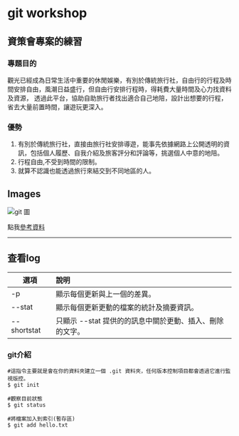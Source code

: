 # git workshop

## 資策會專案的練習 

### 專題目的
觀光已經成為日常生活中重要的休閒娛樂，有別於傳統旅行社，自由行的行程及時間安排自由，風潮日益盛行，但自由行安排行程時，得耗費大量時間及心力找資料及資源， 透過此平台，協助自助旅行者找出適合自己地陪，設計出想要的行程，省去大量前置時間，讓遊玩更深入。

### 優勢

1. 有別於傳統旅行社，直接由旅行社安排導遊，能事先依據網路上公開透明的資訊，包括個人履歷、自我介紹及旅客評分和評論等，挑選個人中意的地陪。
2. 行程自由,不受到時間的限制。
3. 就算不認識也能透過旅行來結交到不同地區的人。

## Images
![git 圖](http://wiki.csie.ncku.edu.tw/git_file_status.PNG)

 點我[參考資料](http://wiki.csie.ncku.edu.tw/git)

***
 ## 查看log

| 選項  | 說明 |
| ------------- |:-------------|
| -p     | 顯示每個更新與上一個的差異。     |
|--stat      | 顯示每個更新更動的檔案的統計及摘要資訊。     |
| --shortstat      | 只顯示 --stat 提供的的訊息中關於更動、插入、刪除的文字。     |

### git介紹

```bash=
#這指令主要就是會在你的資料夾建立一個 .git 資料夾，任何版本控制項目都會透過它進行監視版控。
$ git init  

#觀察目前狀態
$ git status

#將檔案加入到索引(暫存區)
$ git add hello.txt

```
